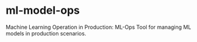 # ml-model-ops
Machine Learning Operation in Production: ML-Ops Tool for managing ML models in production scenarios.
